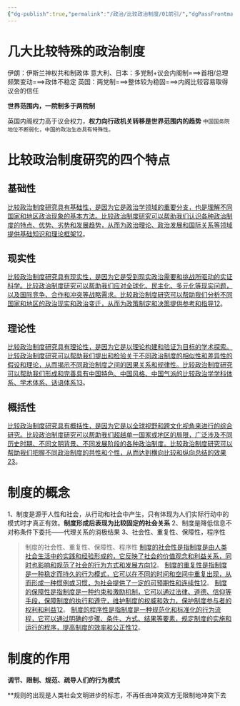 ```yaml
---
{"dg-publish":true,"permalink":"/政治/比较政治制度/01前引/","dgPassFrontmatter":true}
---
```


# 几大比较特殊的政治制度
伊朗：伊斯兰神权共和制政体
意大利、日本：多党制+议会内阁制===>首相/总理频繁变动===>政体不稳定
英国：两党制===>整体较为稳固===>内阁比较容易取得议会的信任

**世界范围内，一院制多于两院制**

英国内阁权力高于议会权力，**权力向行政机关转移是世界范围内的趋势**
`中国国务院地位不断弱化，中国的政治生态具有特殊性。`

# 比较政治制度研究的四个特点

## 基础性

[比较政治制度研究具有基础性，是因为它是政治学领域的重要分支，也是理解不同国家和地区政治现象的基本方法。比较政治制度研究可以帮助我们认识各种政治制度的特点、优势、劣势和发展趋势，从而为政治理论、政治发展和国际关系等领域提供基础知识和理论框架](http://ydyl.people.com.cn/n1/2020/0831/c411837-31842591.html)[1](http://ydyl.people.com.cn/n1/2020/0831/c411837-31842591.html)[2](https://www.thepaper.cn/newsDetail_forward_21791234)。

## 现实性

[比较政治制度研究具有现实性，是因为它是受到现实政治需要和挑战所驱动的实证科学。比较政治制度研究可以帮助我们应对全球化、民主化、多元化等现实问题，以及国际竞争、合作和冲突等战略需求。比较政治制度研究可以帮助我们分析不同国家和地区的政治现实和政治变迁，从而为政策制定和决策提供参考和指导](http://ydyl.people.com.cn/n1/2020/0831/c411837-31842591.html)[1](http://ydyl.people.com.cn/n1/2020/0831/c411837-31842591.html)[2](https://www.thepaper.cn/newsDetail_forward_21791234)。

## 理论性

[比较政治制度研究具有理论性，是因为它是以理论构建和验证为目标的学术探索。比较政治制度研究可以帮助我们提出和检验关于不同政治制度的相似性和差异性的假设和理论，从而揭示不同政治制度之间的因果关系和规律性。比较政治制度研究可以帮助我们形成和完善具有中国特色、中国风格、中国气派的比较政治学学科体系、学术体系、话语体系](http://ydyl.people.com.cn/n1/2020/0831/c411837-31842591.html)[1](http://ydyl.people.com.cn/n1/2020/0831/c411837-31842591.html)[3](https://www.zhihu.com/question/19942234)。

## 概括性

[比较政治制度研究具有概括性，是因为它是以全球视野和跨文化视角来进行的综合研究。比较政治制度研究可以帮助我们超越单一国家或地区的局限，广泛涉及不同历史时期、不同文明背景、不同发展阶段的各种政治制度。比较政治制度研究可以帮助我们把握不同政治制度的共性和个性，从而达到横向比较和纵向总结的效果](https://www.thepaper.cn/newsDetail_forward_21791234)[2](https://www.thepaper.cn/newsDetail_forward_21791234)[3](https://www.zhihu.com/question/19942234)。

# 制度的概念
1、制度是源于人性和社会，从行动和社会中产生，只有体现为人们实际行动中的模式时才真正有效。**制度形成后表现为比较固定的社会关系**
2、制度是降低信息不对称条件下委托——代理关系的消极结果
3、社会性、重复性、保障性，程序性

>制度的社会性、重复性、保障性、程序性
[制度的社会性是指制度是由人类社会生活中的实践和经验形成的，它反映了社会的价值观念和利益关系，同时也影响和规范了社会的行为方式和发展方向](http://www.jiangmen.gov.cn/jmsfj/gkmlpt/content/2/2838/post_2838800.html)[1](http://www.jiangmen.gov.cn/jmsfj/gkmlpt/content/2/2838/post_2838800.html)[2](https://zh.wikipedia.org/zh-tw/%E5%88%B6%E5%BA%A6%E6%80%A7%E4%BF%9D%E9%9A%9C)。
[制度的重复性是指制度是一种稳定而持久的行为模式，它可以在不同的时间和空间中重复出现，从而形成一种惯例或习惯，为社会提供了一定的可预期性和连续性](http://www.jiangmen.gov.cn/jmsfj/gkmlpt/content/2/2838/post_2838800.html)[1](http://www.jiangmen.gov.cn/jmsfj/gkmlpt/content/2/2838/post_2838800.html)[2](https://zh.wikipedia.org/zh-tw/%E5%88%B6%E5%BA%A6%E6%80%A7%E4%BF%9D%E9%9A%9C)。
[制度的保障性是指制度是一种约束和激励机制，它可以通过法律、道德、信仰等手段，保障制度的执行和遵守，维护制度的权威和效力，保护制度参与者的权利和利益](http://www.jiangmen.gov.cn/jmsfj/gkmlpt/content/2/2838/post_2838800.html)[1](http://www.jiangmen.gov.cn/jmsfj/gkmlpt/content/2/2838/post_2838800.html)[2](https://zh.wikipedia.org/zh-tw/%E5%88%B6%E5%BA%A6%E6%80%A7%E4%BF%9D%E9%9A%9C)。
[制度的程序性是指制度是一种规范化和标准化的行为流程，它可以通过明确的步骤、条件、方式、结果等要素，规定制度的实施和运行的程序，提高制度的效率和公正性](http://www.jiangmen.gov.cn/jmsfj/gkmlpt/content/2/2838/post_2838800.html)[1](http://www.jiangmen.gov.cn/jmsfj/gkmlpt/content/2/2838/post_2838800.html)[2](https://zh.wikipedia.org/zh-tw/%E5%88%B6%E5%BA%A6%E6%80%A7%E4%BF%9D%E9%9A%9C)。

# 制度的作用
**调节、限制、规范、疏导人们的行为模式**

**规则的出现是人类社会文明进步的标志，不再任由冲突双方无限制地冲突下去

